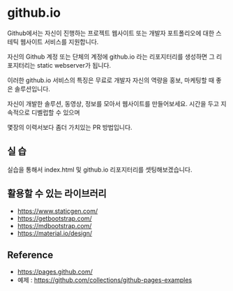 # github.io
Github에서는 자신이 진행하는 프로젝트 웹사이트 또는 개발자 포트폴리오에 대한 스테틱 웹사이트 서비스를 지원합니다.

자신의 Github 계정 또는 단체의 계정에 github.io 라는 리포지터리를 생성하면 그 리포지터리는 static webserver가 됩니다.

이러한 github.io 서비스의 특징은 무료로 개발자 자신의 역량을 홍보, 마케팅할 때 좋은 솔루션입니다.

자신이 개발한 솔루션, 동영상, 정보를 모아서 웹사이트를 만들어보세요.
시간을 두고 지속적으로 디벨럽할 수 있으며

몇장의 이력서보다 좀더 가치있는 PR 방법입니다.

## 실 습

실습을 통해서 index.html 및 github.io 리포지터리를 셋팅해보겠습니다.

## 활용할 수 있는 라이브러리
- https://www.staticgen.com/
- https://getbootstrap.com/
- https://mdbootstrap.com/
- https://material.io/design/

## Reference
- https://pages.github.com/
- 예제 : https://github.com/collections/github-pages-examples